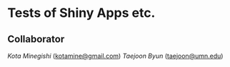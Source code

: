 # Tests of Shiny Apps etc.  

## Collaborator
*Kota Minegishi* (kotamine@gmail.com)
*Taejoon Byun* (taejoon@umn.edu)

